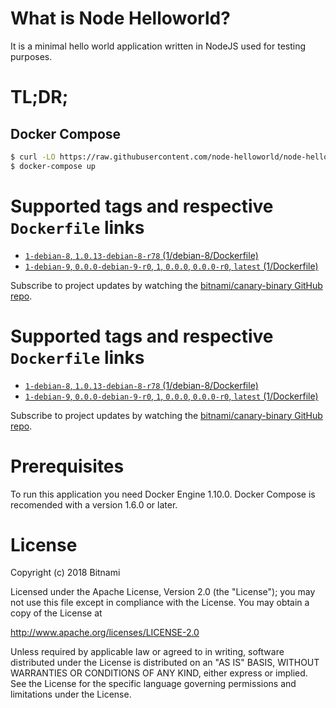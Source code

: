 # What is Node Helloworld?

It is a minimal hello world application written in NodeJS used for testing purposes.

# TL;DR;

## Docker Compose

```bash
$ curl -LO https://raw.githubusercontent.com/node-helloworld/node-helloworld-docker/master/docker-compose.yml
$ docker-compose up
```

# Supported tags and respective `Dockerfile` links

* [`1-debian-8`, `1.0.13-debian-8-r78` (1/debian-8/Dockerfile)](https://github.com/bitnami/bitnami-docker-canary-binary/blob/1.0.13-debian-8-r78/1/debian-8/Dockerfile)
* [`1-debian-9`, `0.0.0-debian-9-r0`, `1`, `0.0.0`, `0.0.0-r0`, `latest` (1/Dockerfile)](https://github.com/bitnami/bitnami-docker-canary-binary/blob/0.0.0-debian-9-r0/1/Dockerfile)

Subscribe to project updates by watching the [bitnami/canary-binary GitHub repo](https://github.com/bitnami/bitnami-docker-canary-binary).

# Supported tags and respective `Dockerfile` links

* [`1-debian-8`, `1.0.13-debian-8-r78` (1/debian-8/Dockerfile)](https://github.com/bitnami/bitnami-docker-canary-binary/blob/1.0.13-debian-8-r78/1/debian-8/Dockerfile)
* [`1-debian-9`, `0.0.0-debian-9-r0`, `1`, `0.0.0`, `0.0.0-r0`, `latest` (1/Dockerfile)](https://github.com/bitnami/bitnami-docker-canary-binary/blob/0.0.0-debian-9-r0/1/Dockerfile)

Subscribe to project updates by watching the [bitnami/canary-binary GitHub repo](https://github.com/bitnami/bitnami-docker-canary-binary).

# Prerequisites

To run this application you need Docker Engine 1.10.0. Docker Compose is recomended with a version 1.6.0 or later.

# License

Copyright (c) 2018 Bitnami

Licensed under the Apache License, Version 2.0 (the "License");
you may not use this file except in compliance with the License.
You may obtain a copy of the License at

  <http://www.apache.org/licenses/LICENSE-2.0>

Unless required by applicable law or agreed to in writing, software
distributed under the License is distributed on an "AS IS" BASIS,
WITHOUT WARRANTIES OR CONDITIONS OF ANY KIND, either express or implied.
See the License for the specific language governing permissions and
limitations under the License.
